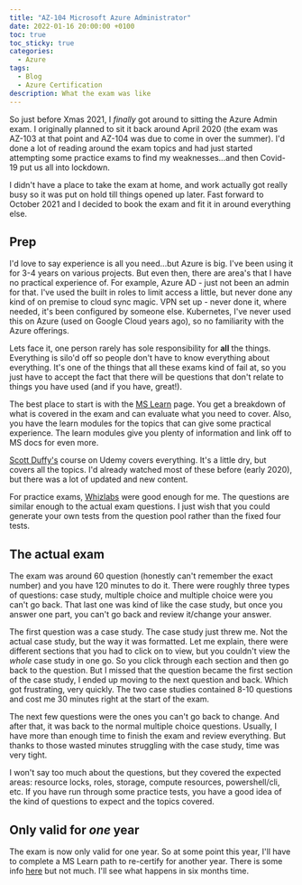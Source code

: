 ```yaml
---
title: "AZ-104 Microsoft Azure Administrator"
date: 2022-01-16 20:00:00 +0100
toc: true
toc_sticky: true
categories:
  - Azure
tags:
  - Blog
  - Azure Certification
description: What the exam was like
---
```

So just before Xmas 2021, I *finally* got around to sitting the Azure Admin exam. I originally planned to sit it back around April 2020 (the exam was AZ-103 at that point and AZ-104 was due to come in over the summer). I'd done a lot of reading around the exam topics and had just started attempting some practice exams to find my weaknesses...and then Covid-19 put us all into lockdown.

I didn't have a place to take the exam at home, and work actually got really busy so it was put on hold till things opened up later. Fast forward to October 2021 and I decided to book the exam and fit it in around everything else.

## Prep

I'd love to say experience is all you need...but Azure is big. I've been using it for 3-4 years on various projects. But even then, there are area's that I have no practical experience of. For example, Azure AD - just not been an admin for that. I've used the built in roles to limit access a little, but never done any kind of on premise to cloud sync magic. VPN set up - never done it, where needed, it's been configured by someone else. Kubernetes, I've never used this on Azure (used on Google Cloud years ago), so no familiarity with the Azure offerings.

Lets face it, one person rarely has sole responsibility for **all** the things. Everything is silo'd off so people don't have to know everything about everything. It's one of the things that all these exams kind of fail at, so you just have to accept the fact that there will be questions that don't relate to things you have used (and if you have, great!).

The best place to start is with the [MS Learn](https://docs.microsoft.com/en-us/learn/certifications/exams/az-104) page. You get a breakdown of what is covered in the exam and can evaluate what you need to cover. Also, you have the learn modules for the topics that can give some practical experience. The learn modules give you plenty of information and link off to MS docs for even more.

[Scott Duffy's](https://www.udemy.com/course/70533-azure/) course on Udemy covers everything. It's a little dry, but covers all the topics. I'd already watched most of these before (early 2020), but there was a lot of updated and new content.

For practice exams, [Whizlabs](https://www.whizlabs.com/microsoft-azure-certification-az-104/) were good enough for me. The questions are similar enough to the actual exam questions. I just wish that you could generate your own tests from the question pool rather than the fixed four tests.

## The actual exam

The exam was around 60 question (honestly can't remember the exact number) and you have 120 minutes to do it. There were roughly three types of questions: case study, multiple choice and multiple choice were you can't go back. That last one was kind of like the case study, but once you answer one part, you can't go back and review it/change your answer.

The first question was a case study. The case study just threw me. Not the actual case study, but the way it was formatted. Let me explain, there were different sections that you had to click on to view, but you couldn't view the *whole* case study in one go. So you click through each section and then go back to the question. But I missed that the question became the first section of the case study, I ended up moving to the next question and back. Which got frustrating, very quickly. The two case studies contained 8-10 questions and cost me 30 minutes right at the start of the exam.

The next few questions were the ones you can't go back to change. And after that, it was back to the normal multiple choice questions. Usually, I have more than enough time to finish the exam and review everything. But thanks to those wasted minutes struggling with the case study, time was very tight.

I won't say too much about the questions, but they covered the expected areas: resource locks, roles, storage, compute resources, powershell/cli, etc. If you have run through some practice tests, you have a good idea of the kind of questions to expect and the topics covered.

## Only valid for *one* year

The exam is now only valid for one year. So at some point this year, I'll have to complete a MS Learn path to re-certify for another year. There is some info [here](https://docs.microsoft.com/en-us/learn/certifications/renew-your-microsoft-certification) but not much. I'll see what happens in six months time.
